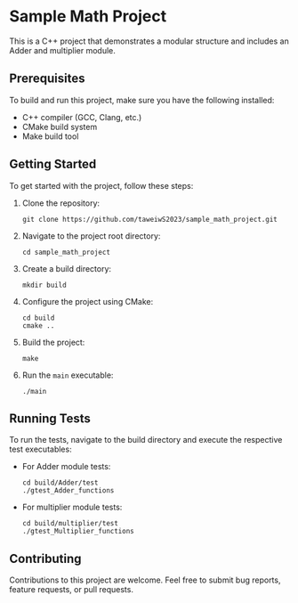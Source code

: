 # Sample Math Project

This is a C++ project that demonstrates a modular structure and includes an Adder and multiplier module.

## Prerequisites

To build and run this project, make sure you have the following installed:

- C++ compiler (GCC, Clang, etc.)
- CMake build system
- Make build tool

## Getting Started

To get started with the project, follow these steps:

1. Clone the repository:

   ```shell
   git clone https://github.com/taweiwS2023/sample_math_project.git
   ```

2. Navigate to the project root directory:

   ```shell
   cd sample_math_project
   ```

3. Create a build directory:

   ```shell
   mkdir build
   ```

4. Configure the project using CMake:

   ```shell
   cd build
   cmake ..
   ```

5. Build the project:

   ```shell
   make
   ```

6. Run the `main` executable:

   ```shell
   ./main
   ```

## Running Tests

To run the tests, navigate to the build directory and execute the respective test executables:

- For Adder module tests:

  ```shell
  cd build/Adder/test
  ./gtest_Adder_functions
  ```

- For multiplier module tests:

  ```shell
  cd build/multiplier/test
  ./gtest_Multiplier_functions
  ```

## Contributing

Contributions to this project are welcome. Feel free to submit bug reports, feature requests, or pull requests.

<!-- ## License

This project is licensed under the [MIT License](LICENSE). -->
